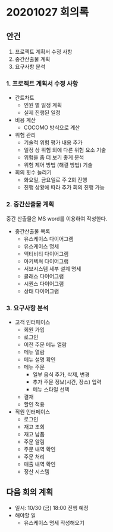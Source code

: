 # 20201027 회의록

## 안건

1. 프로젝트 계획서 수정 사항
2. 중간산출물 계획
3. 요구사항 분석

### 1. 프로젝트 계획서 수정 사항

- 간트차트
    - 인원 별 일정 계획
    - 실제 진행된 일정
- 비용 계산
    - COCOMO 방식으로 계산
- 위험 관리
    - 기술적 위험 평가 내용 추가
    - 일정 상 위험 외에 다른 위험 요소 기술
    - 위험을 좀 더 보기 좋게 분석
    - 위험 제어 방법 (해결 방법) 기술
- 회의 횟수 늘리기
    - 화요일, 금요일로 주 2회 진행
    - 진행 상황에 따라 추가 회의 진행 가능
    
### 2. 중간산출물 계획
중간 산출물은 MS word를 이용하여 작성한다.
- 중간산출물 목록
    - 유스케이스 다이어그램
    - 유스케이스 명세
    - 액티비티 다이어그램
    - 아키텍쳐 다이어그램
    - 서브시스템 세부 설계 명세
    - 클래스 다이어그램
    - 시퀀스 다이어그램
    - 상태 다이어그램

### 3. 요구사항 분석

- 고객 인터페이스
     - 회원 가입
     - 로그인
     - 이전 주문 메뉴 열람
     - 메뉴 열람
     - 메뉴 설명 확인
     - 메뉴 주문
        - 일부 음식 추가, 삭제, 변경
        - 추가 주문 정보(시간, 장소) 입력
        - 메뉴 스타일 선택
     - 결재
     - 할인 적용
- 직원 인터페이스
     - 로그인
     - 재고 조회
     - 재고 납품
     - 주문 알림
     - 주문 내역 확인
     - 주문 처리
     - 매출 내역 확인
     - 정산 시스템
     
## 다음 회의 계획

- 일시: 10/30 (금) 18:00 진행 예정
- 해야할 일
    - 유스케이스 명세 작성해오기